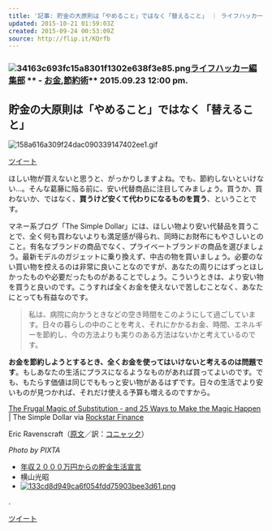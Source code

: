 ```yaml
---
title: '記事: 貯金の大原則は「やめること」ではなく「替えること」 ｜ ライフハッカー［日本版］'
updated: 2015-10-21 01:59:03Z
created: 2015-09-24 00:53:09Z
source: http://flip.it/KQrfb
---
```


### ![34163c693fc15a8301f1302e638f3e85.png](../_resources/d6d91c76b777769911ba17cd9cfda00c.png)[ライフハッカー編集部](http://www.lifehacker.jp/author/lhstaff/index.html)  ** - [お金](http://www.lifehacker.jp/money/),[節約術](http://www.lifehacker.jp/money/cat65/)** 2015.09.23 12:00 pm.

## 貯金の大原則は「やめること」ではなく「替えること」

![158a616a309f24dac090339147402ee1.gif](../_resources/9255495a5a7f05638813381681b6b061.gif)

[ツイート](https://twitter.com/share)

ほしい物が買えないと思うと、がっかりしますよね。でも、節約しないといけない...。そんな葛藤に陥る前に、安い代替商品に注目してみましょう。買うか、買わないか、ではなく、**買うけど安くて代わりになるものを買う**、ということです。

マネー系ブログ「The Simple Dollar」には、ほしい物より安い代替品を買うことで、全く何も買わないよりも満足感が得られ、同時にお財布にもやさしいとのこと。有名なブランドの商品でなく、プライベートブランドの商品を選びましょう。最新モデルのガジェットに乗り換えず、中古の物を買いましょう。必要のない買い物を控えるのは非常に良いことなのですが、あなたの周りにはずっとほしかったものや必要だったものがあることでしょう。こういうときは、より安い物を買うと良いのです。こうすれば全くお金を使えないで苦しむことなく、あなたにとっても有益なのです。

> 私は、病院に向かうときなどの空き時間をこのようにして過ごしています。日々の暮らしの中のことを考え、それにかかるお金、時間、エネルギーを節約し、今の方法よりも実りのある方法はないかと考えているのです。

**お金を節約しようとするとき、全くお金を使ってはいけないと考えるのは問題です**。もしあなたの生活にプラスになるようなものがあれば買ってよいのです。でも、もたらす価値は同じでももっと安い物があるはずです。日々の生活でより安いものが見つかれば、それだけ使える予算も増えるのですから。

[The Frugal Magic of Substitution - and 25 Ways to Make the Magic Happen](http://www.thesimpledollar.com/the-frugal-magic-of-substitution-and-25-ways-to-make-the-magic-happen/) | The Simple Dollar via [Rockstar Finance](http://rockstarfinance.com/)

Eric Ravenscraft（[原文](http://lifehacker.com/practice-substitution-instead-of-deprivation-to-get-i-1730027111)／訳：[コニャック](https://conyac.cc/rd/media)）

*Photo by PIXTA*

- [年収２０００万円からの貯金生活宣言](http://www.amazon.co.jp/%E5%B9%B4%E5%8F%8E%EF%BC%92%EF%BC%90%EF%BC%90%EF%BC%90%E4%B8%87%E5%86%86%E3%81%8B%E3%82%89%E3%81%AE%E8%B2%AF%E9%87%91%E7%94%9F%E6%B4%BB%E5%AE%A3%E8%A8%80-%E6%A8%AA%E5%B1%B1%E5%85%89%E6%98%AD/dp/4887598319?SubscriptionId=AKIAITY5MSZ73E3SYHOQ&tag=lifehacker09-22&linkCode=xm2&camp=2025&creative=165953&creativeASIN=4887598319)
- 横山光昭
- [![133cd8d949ca6f054fdd75903bee3d61.png](../_resources/af66e1a0f06f6c3e7c66fb5ccd89b7de.png)](http://www.amazon.co.jp/%E5%B9%B4%E5%8F%8E%EF%BC%92%EF%BC%90%EF%BC%90%EF%BC%90%E4%B8%87%E5%86%86%E3%81%8B%E3%82%89%E3%81%AE%E8%B2%AF%E9%87%91%E7%94%9F%E6%B4%BB%E5%AE%A3%E8%A8%80-%E6%A8%AA%E5%B1%B1%E5%85%89%E6%98%AD/dp/4887598319?SubscriptionId=AKIAITY5MSZ73E3SYHOQ&tag=lifehacker09-22&linkCode=xm2&camp=2025&creative=165953&creativeASIN=4887598319)

.

[ツイート](https://twitter.com/share)